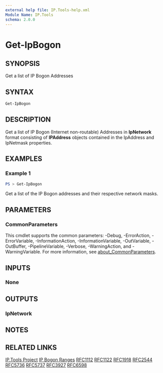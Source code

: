 ```yaml
---
external help file: IP.Tools-help.xml
Module Name: IP.Tools
schema: 2.0.0
---
```


# Get-IpBogon

## SYNOPSIS

Get a list of IP Bogon Addresses

## SYNTAX

```powershell
Get-IpBogon
```

## DESCRIPTION

Get a list of IP Bogon (Internet non-routable) Addresses in **IpNetwork** format consisting of **IPAddress** objects contained in the IpAddress and IpNetmask properties.

## EXAMPLES

### Example 1

```powershell
PS > Get-IpBogon
```

Get a list of the IP Bogon addresses and their respective network masks.

## PARAMETERS

### CommonParameters

This cmdlet supports the common parameters: -Debug, -ErrorAction, -ErrorVariable, -InformationAction, -InformationVariable, -OutVariable, -OutBuffer, -PipelineVariable, -Verbose, -WarningAction, and -WarningVariable. For more information, see [about_CommonParameters](http://go.microsoft.com/fwlink/?LinkID=113216).

## INPUTS

### None

## OUTPUTS

### IpNetwork

## NOTES

## RELATED LINKS

[IP.Tools Project](https://github.com/IPSecMSSP/ip.tools)
[IP Bogon Ranges](https://ipgeolocation.io/resources/bogon.html)
[RFC1112](https://www.rfc-editor.org/rfc/rfc1112.html)
[RFC1122](https://www.rfc-editor.org/rfc/rfc1122.html)
[RFC1918](https://www.rfc-editor.org/rfc/rfc1918.html)
[RFC2544](https://www.rfc-editor.org/rfc/rfc2544.html)
[RFC5736](https://www.rfc-editor.org/rfc/rfc5736.html)
[RFC5737](https://www.rfc-editor.org/rfc/rfc5737.html)
[RFC3927](https://www.rfc-editor.org/rfc/rfc3927.html)
[RFC6598](https://www.rfc-editor.org/rfc/rfc6598.html)
